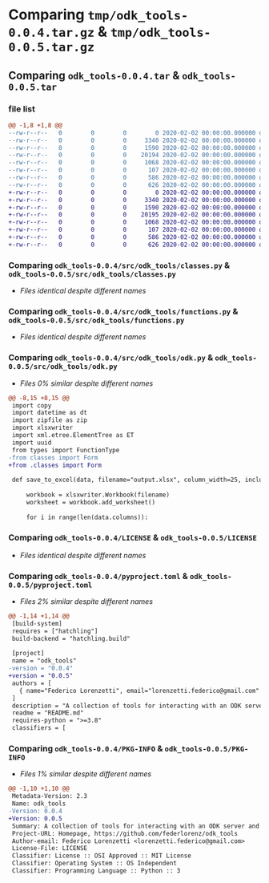 # Comparing `tmp/odk_tools-0.0.4.tar.gz` & `tmp/odk_tools-0.0.5.tar.gz`

## Comparing `odk_tools-0.0.4.tar` & `odk_tools-0.0.5.tar`

### file list

```diff
@@ -1,8 +1,8 @@
--rw-r--r--   0        0        0        0 2020-02-02 00:00:00.000000 odk_tools-0.0.4/src/odk_tools/__init__.py
--rw-r--r--   0        0        0     3340 2020-02-02 00:00:00.000000 odk_tools-0.0.4/src/odk_tools/classes.py
--rw-r--r--   0        0        0     1590 2020-02-02 00:00:00.000000 odk_tools-0.0.4/src/odk_tools/functions.py
--rw-r--r--   0        0        0    20194 2020-02-02 00:00:00.000000 odk_tools-0.0.4/src/odk_tools/odk.py
--rw-r--r--   0        0        0     1068 2020-02-02 00:00:00.000000 odk_tools-0.0.4/LICENSE
--rw-r--r--   0        0        0      107 2020-02-02 00:00:00.000000 odk_tools-0.0.4/README.md
--rw-r--r--   0        0        0      586 2020-02-02 00:00:00.000000 odk_tools-0.0.4/pyproject.toml
--rw-r--r--   0        0        0      626 2020-02-02 00:00:00.000000 odk_tools-0.0.4/PKG-INFO
+-rw-r--r--   0        0        0        0 2020-02-02 00:00:00.000000 odk_tools-0.0.5/src/odk_tools/__init__.py
+-rw-r--r--   0        0        0     3340 2020-02-02 00:00:00.000000 odk_tools-0.0.5/src/odk_tools/classes.py
+-rw-r--r--   0        0        0     1590 2020-02-02 00:00:00.000000 odk_tools-0.0.5/src/odk_tools/functions.py
+-rw-r--r--   0        0        0    20195 2020-02-02 00:00:00.000000 odk_tools-0.0.5/src/odk_tools/odk.py
+-rw-r--r--   0        0        0     1068 2020-02-02 00:00:00.000000 odk_tools-0.0.5/LICENSE
+-rw-r--r--   0        0        0      107 2020-02-02 00:00:00.000000 odk_tools-0.0.5/README.md
+-rw-r--r--   0        0        0      586 2020-02-02 00:00:00.000000 odk_tools-0.0.5/pyproject.toml
+-rw-r--r--   0        0        0      626 2020-02-02 00:00:00.000000 odk_tools-0.0.5/PKG-INFO
```

### Comparing `odk_tools-0.0.4/src/odk_tools/classes.py` & `odk_tools-0.0.5/src/odk_tools/classes.py`

 * *Files identical despite different names*

### Comparing `odk_tools-0.0.4/src/odk_tools/functions.py` & `odk_tools-0.0.5/src/odk_tools/functions.py`

 * *Files identical despite different names*

### Comparing `odk_tools-0.0.4/src/odk_tools/odk.py` & `odk_tools-0.0.5/src/odk_tools/odk.py`

 * *Files 0% similar despite different names*

```diff
@@ -8,15 +8,15 @@
 import copy
 import datetime as dt
 import zipfile as zip
 import xlsxwriter
 import xml.etree.ElementTree as ET
 import uuid
 from types import FunctionType
-from classes import Form
+from .classes import Form
 
 def save_to_excel(data, filename="output.xlsx", column_width=25, include_index=False, row_colours={0: "#D8E4BC", 1: "#C5D9F1"}, row_bold=[0], row_wrap=[1], autofilter=True, freeze_panes=True):
 
     workbook = xlsxwriter.Workbook(filename)
     worksheet = workbook.add_worksheet()
 
     for i in range(len(data.columns)):
```

### Comparing `odk_tools-0.0.4/LICENSE` & `odk_tools-0.0.5/LICENSE`

 * *Files identical despite different names*

### Comparing `odk_tools-0.0.4/pyproject.toml` & `odk_tools-0.0.5/pyproject.toml`

 * *Files 2% similar despite different names*

```diff
@@ -1,14 +1,14 @@
 [build-system]
 requires = ["hatchling"]
 build-backend = "hatchling.build"
 
 [project]
 name = "odk_tools"
-version = "0.0.4"
+version = "0.0.5"
 authors = [
   { name="Federico Lorenzetti", email="lorenzetti.federico@gmail.com" },
 ]
 description = "A collection of tools for interacting with an ODK server and uploading/downloading submissions"
 readme = "README.md"
 requires-python = ">=3.8"
 classifiers = [
```

### Comparing `odk_tools-0.0.4/PKG-INFO` & `odk_tools-0.0.5/PKG-INFO`

 * *Files 1% similar despite different names*

```diff
@@ -1,10 +1,10 @@
 Metadata-Version: 2.3
 Name: odk_tools
-Version: 0.0.4
+Version: 0.0.5
 Summary: A collection of tools for interacting with an ODK server and uploading/downloading submissions
 Project-URL: Homepage, https://github.com/federlorenz/odk_tools
 Author-email: Federico Lorenzetti <lorenzetti.federico@gmail.com>
 License-File: LICENSE
 Classifier: License :: OSI Approved :: MIT License
 Classifier: Operating System :: OS Independent
 Classifier: Programming Language :: Python :: 3
```

